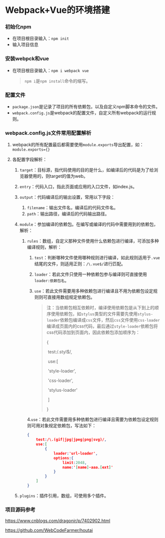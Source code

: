 # Webpack+Vue的环境搭建

### 初始化npm

- 在项目根目录输入：`npm init`
- 输入项目信息

### 安装webpck和vue

- 在项目根目录输入：`npm i webpack vue`

  > `npm i`是`npm install`命令的缩写。


### 配置文件

- `package.json`是记录了项目的所有依赖包，以及自定义npm脚本命令的文件。
- `webpack.config.js`是webpack的配置文件，自定义所有webpack的运行规则。

### webpack.config.js文件常用配置解析

1. webpack的所有配置最后都需要使用`module.exports`导出配置，如：`module.exports={}`

2. 各配置字段解析：

   1. `target`：目标源，指代码使用的目的是什么，如编译后的代码是为了给浏览器使用的，则target的值为web。

   2. `entry`：代码入口，指此页面或应用的入口文件，如index.js。

   3. `output`：代码编译后的输出设置，常用以下字段：

      1. `filename`：输出文件名，编译后的代码文件名。
      2. `path`：输出路径，编译后的代码输出路径。

   4. `module`：参加编译的依赖包。在编写或编译的代码中需要用到的依赖包，解析：

      1. `rules`：数组，自定义那种文件使用什么依赖包进行编译，可添加多种编译规则，解析：

         1. `test`：判断哪种文件使用哪种规则进行编译，如此规则适用于`.vue`结尾的文件，则适用正则：`/\.vue$/`进行匹配。

         2. `loader`：若此文件只使用一种依赖包参与编译则可直接使用`loader:依赖包名`。

         3. `use`：若此文件需要用多种依赖包进行编译且不用为依赖包设定规则则可直接用数组规定依赖包。

            > 注：当依赖包相互依赖时，编译使用依赖包是从下到上的顺序使用依赖包，如`stylus`类型的文件需要先使用`stylus-loader`依赖包编译成`css`文件，然后`css`文件使用`css-loader`编译成页面内的css代码，最后通过`style-loader`依赖包将css代码添加到页面内，因此依赖包添加顺序为：
            >
            > {
            >
            > ​	test:/\.styl$/,
            >
            > ​	use:[
            >
            > ​		'style-loader',
            >
            > ​          	'css-loader',
            >
            > ​          	'stylus-loader'
            >
            > ​	]
            >
            > }

         4.`use`：若此文件需要用多种依赖包进行编译且需要为依赖包设定规则则可用对象规定依赖包，写法如下：

         ```json
         {
             test:/\.(gif|jpg|jpeg|png|svg)/,
             use:[
                 {
                     loader:'url-loader',
                     options:{
                         limit:2048,
                         name:'[name]-aaa.[ext]'
                     }
                 }
             ]
         }
         ```

   5.  `plugins`：插件引用，数组，可使用多个插件。

### 项目源码参考

https://www.cnblogs.com/dragonir/p/7402902.html

https://github.com/WebCodeFarmer/houtai